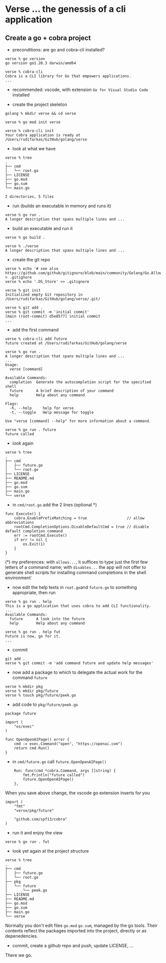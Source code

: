 # Verse ... the genessis of a cli application

## Create a go + cobra project

- preconditions: are go and cobra-cli installed?

```
verse % go version
go version go1.20.3 darwin/amd64

verse % cobra-cli
Cobra is a CLI library for Go that empowers applications.
...
```

- recommended: vscode, with extension `Go for Visual Studio Code` installed

- create the project skeleton

```
golang % mkdir verse && cd verse

verse % go mod init verse

verse % cobra-cli init
Your Cobra application is ready at
/Users/rudifarkas/GitHub/golang/verse
```

- look at what we have

```
verse % tree
.
├── cmd
│   └── root.go
├── LICENSE
├── go.mod
├── go.sum
└── main.go

2 directories, 5 files
```

- run (builds an executable in memory and runs it)

```
verse % go run .
A longer description that spans multiple lines and ...
```

- build an executable and run it

```
verse % go build .

verse % ./verse
A longer description that spans multiple lines and ...
```

- create the git repo

```
verse % echo '# see also https://github.com/github/gitignore/blob/main/community/Golang/Go.AllowList.gitignore' > .gitignore
verse % echo '.DS_Store' >> .gitignore

verse % git init
Initialized empty Git repository in /Users/rudifarkas/GitHub/golang/verse/.git/

verse % git add .
verse % git commit -m 'initial commit'
[main (root-commit) d5e8577] initial commit
...
```

- add the first command

```
verse % cobra-cli add future
future created at /Users/rudifarkas/GitHub/golang/verse

verse % go run .
A longer description that spans multiple lines and ...
...
Usage:
  verse [command]

Available Commands:
  completion  Generate the autocompletion script for the specified shell
  future      A brief description of your command
  help        Help about any command

Flags:
  -h, --help     help for verse
  -t, --toggle   Help message for toggle

Use "verse [command] --help" for more information about a command.

verse % go run . future
future called
```

- look again

```
verse % tree
.
├── cmd
│   ├── future.go
│   └── root.go
├── LICENSE
├── README.md
├── go.mod
├── go.sum
├── main.go
└── verse
```

- in `cmd/root.go` add the 2 lines (optional \*)

```
func Execute() {
    cobra.EnablePrefixMatching = true                  // allow abbreviations
    rootCmd.CompletionOptions.DisableDefaultCmd = true // disable default completion command
    err := rootCmd.Execute()
    if err != nil {
        os.Exit(1)
    }
}
```

(\*) my preferences: with `allows...`, it suffices to type just the first few letters of a command name; with `disables...` the app will not offer to generate shell scripts for installing command completions in the shell environment`

- now edit the help texts in `root.go`and `future.go` to something appropriate, then run

```
verse % go run . help
This is a go application that uses cobra to add CLI functionality.
...
Available Commands:
  future      A look into the future
  help        Help about any command

verse % go run . help fut
Future is now, go for it.
...
```

- commit

```
git add .
verse % git commit -m 'add command future and update help messages'
```

- now add a package to which to delegate the actual work for the command `future`

```
verse % mkdir pkg
verse % mkdir pkg/future
verse % touch pkg/future/peek.go
```

- add code to `pkg/future/peek.go`

```
package future

import (
    "os/exec"
)

func OpenOpenAIPage() error {
    cmd := exec.Command("open", "https://openai.com")
    return cmd.Run()
}
```

- in `cmd/future.go` call `future.OpenOpenAIPage()`

```
    Run: func(cmd *cobra.Command, args []string) {
        fmt.Println("future called")
        future.OpenOpenAIPage()
    },
```

When you save above change, the vscode go extension inserts for you

```
import (
    "fmt"
    "verse/pkg/future"

    "github.com/spf13/cobra"
)
```

- run it and enjoy the view

```
verse % go run . fut
```

- look yet again at the project structure

```
verse % tree
.
├── cmd
│   ├── future.go
│   └── root.go
├── pkg
│   └── future
│       └── peek.go
├── LICENSE
├── README.md
├── go.mod
├── go.sum
├── main.go
└── verse
```

Normally you don't edit files `go.mod` `go.sum`, managed by the go tools. Their contents reflect the packages imported into the project, directly or as depenedencies.

- commit, create a github repo and push, update LICENSE, ...

There we go.
